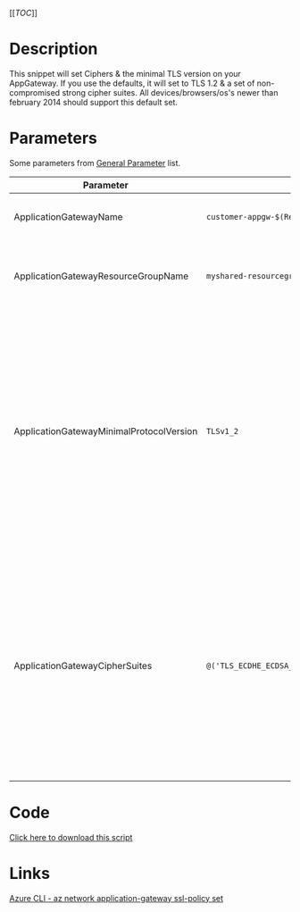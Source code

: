 [[_TOC_]]

# Description
This snippet will set Ciphers & the minimal TLS version on your AppGateway. If you use the defaults, it will set to TLS 1.2 & a set of non-compromised strong cipher suites. All devices/browsers/os's newer than february 2014 should support this default set.

# Parameters
Some parameters from [General Parameter](/Azure/Azure-CLI-Snippets) list.

| Parameter | Example Value | Description |
|--|--|--|
| ApplicationGatewayName | `customer-appgw-$(Release.EnvironmentName)` | The name to use for this application gateway |
| ApplicationGatewayResourceGroupName | `myshared-resourcegroup` | The name of the resourcegroup to place this application gateway in. |
| ApplicationGatewayMinimalProtocolVersion | `TLSv1_2` | The minimal TLS version to use. The default is TLS 1.2. It is extremely recommended to use TLS 1.2 or higher at the point of writing. Current options: `TLSv1_0`, `TLSv1_1`, `TLSv1_2`. For all (up-to-date) options use `az network application-gateway ssl-policy list-options`. |
| ApplicationGatewayCipherSuites | `@('TLS_ECDHE_ECDSA_WITH_AES_128_GCM_SHA256','TLS_ECDHE_ECDSA_WITH_AES_256_GCM_SHA384')` | The set of ciphers to be allowed/used on the Application Gateway. This defaults to a set of ciphers which are (at the point of writing this) found secure & non-compromisable. For options, please use `az network application-gateway ssl-policy list-options`. |

# Code
[Click here to download this script](../../../../src/Application-Gateway/Set-Application-Gateway-SSLTLS-Settings.ps1)

# Links

[Azure CLI - az network application-gateway ssl-policy set](https://docs.microsoft.com/en-us/cli/azure/network/application-gateway/ssl-policy?view=azure-cli-latest#az_network_application_gateway_ssl_policy_set)
